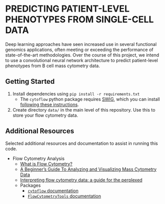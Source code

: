 # PREDICTING PATIENT-LEVEL PHENOTYPES FROM SINGLE-CELL DATA

Deep learning approaches have seen increased use in several functional genomics applications, often meeting or exceeding the performance of state-of-the-art methodologies. Over the course of this project, we intend to use a convolutional neural network architecture to predict patient-level phenotypes from B cell mass cytometry data.

## Getting Started

1. Install dependencies using `pip install -r requirements.txt`
    - The `cytoflow` python package requires [SWIG](http://www.swig.org/index.php), which you can install [following these instructions](https://www.dev2qa.com/how-to-install-swig-on-macos-linux-and-windows/). 
2. Create directory `data/` in the main level of this repository. Use this to store your flow cytometry data. 

## Additional Resources
Selected additional resources and documentation to assist in running this code.
- Flow Cytometry Analysis
    - [What is Flow Cytometry?](https://www.antibodies-online.com/resources/17/1247/what-is-flow-cytometry-facs-analysis/)
    - [A Beginner’s Guide To Analyzing and Visualizing Mass Cytometry Data](https://www.ncbi.nlm.nih.gov/pmc/articles/PMC5765874/)
    - [Interpreting flow cytometry data: a guide for the perplexed](http://depts.washington.edu/flowlab/Cell%20Analysis%20Facility/Interpreting%20Flow%20Data.pdf)
    - Packages
        - [`cytoflow` documentation](https://cytoflow.readthedocs.io/en/stable/)
        - [`FlowCytometryTools` documentation](https://eyurtsev.github.io/FlowCytometryTools/)

